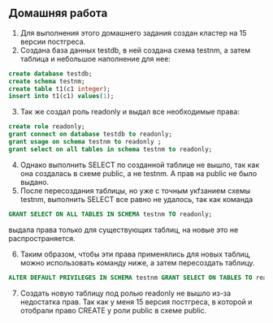 ## Домашняя работа

1. Для выполнения этого домашнего задания создан кластер на 15 версии постгреса.
2. Создана база данных testdb, в ней создана схема testnm, а затем таблица и небольшое наполнение для нее:

```sql
create database testdb;
create schema testnm;
create table t1(c1 integer);
insert into t1(c1) values(1);
```
3. Так же создал роль readonly и выдал все необходимые права: 

```sql
create role readonly;
grant connect on database testdb to readonly;
grant usage on schema testnm to readonly ;
grant select on all tables in schema testnm to readonly;
```
4. Однако выполнить SELECT по созданной таблице не вышло, так как она создалась в схеме public, а не testnm. А прав на public не было выдано.
5. После пересоздания таблицы, но уже с точным укfзанием схемы testnm, выполнить SELECT все равно не удалось, так как команда
```sql
GRANT SELECT ON ALL TABLES IN SCHEMA testnm TO readonly;
```
выдала права только для существующих таблиц, на новые это не распространяется. 

6.  Таким образом, чтобы эти права применялись для новых таблиц, можно использовать команду ниже, а затем пересоздать таблицу.
```sql
ALTER DEFAULT PRIVILEGES IN SCHEMA testnm GRANT SELECT ON TABLES TO readonly;
``` 
7. Создать новую таблицу под ролью readonly не вышло из-за недостатка прав. Так как у меня 15 версия постгреса, в которой и отобрали право CREATE у роли public в схеме public.